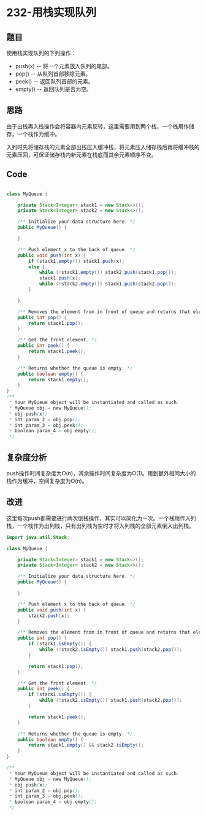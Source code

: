 # 232-用栈实现队列

## 题目

使用栈实现队列的下列操作：

- push(x) -- 将一个元素放入队列的尾部。
- pop() -- 从队列首部移除元素。
- peek() -- 返回队列首部的元素。
- empty() -- 返回队列是否为空。

## 思路

由于出栈再入栈操作会将容器内元素反转，这里需要用到两个栈，一个栈用作储存，一个栈作为缓冲。

入列时先将储存栈的元素全部出栈压入缓冲栈，将元素压入储存栈后再将缓冲栈的元素压回，可保证储存栈内新元素在栈底而其余元素顺序不变。

## Code

```java

class MyQueue {

    private Stack<Integer> stack1 = new Stack<>();
    private Stack<Integer> stack2 = new Stack<>();

    /** Initialize your data structure here. */
    public MyQueue() {

    }

    /** Push element x to the back of queue. */
    public void push(int x) {
        if (stack1.empty()) stack1.push(x);
        else {
            while (!stack1.empty()) stack2.push(stack1.pop());
            stack1.push(x);
            while (!stack2.empty()) stack1.push(stack2.pop());
        }

    }

    /** Removes the element from in front of queue and returns that element. */
    public int pop() {
        return stack1.pop();
    }

    /** Get the front element. */
    public int peek() {
        return stack1.peek();
    }

    /** Returns whether the queue is empty. */
    public boolean empty() {
        return stack1.empty();
    }
}
/**
 * Your MyQueue object will be instantiated and called as such:
 * MyQueue obj = new MyQueue();
 * obj.push(x);
 * int param_2 = obj.pop();
 * int param_3 = obj.peek();
 * boolean param_4 = obj.empty();
 */
```

## 复杂度分析

push操作时间复杂度为O(n)，其余操作时间复杂度为O(1)。用到额外相同大小的栈作为缓冲，空间复杂度为O(n)。

## 改进

这里每次push都需要进行两次倒栈操作，其实可以简化为一次。一个栈用作入列栈，一个栈作为出列栈，只有出列栈为空时才将入列栈的全部元素倒入出列栈。

```java
import java.util.Stack;

class MyQueue {

    private Stack<Integer> stack1 = new Stack<>();
    private Stack<Integer> stack2 = new Stack<>();

    /** Initialize your data structure here. */
    public MyQueue() {

    }

    /** Push element x to the back of queue. */
    public void push(int x) {
        stack2.push(x);
    }

    /** Removes the element from in front of queue and returns that element. */
    public int pop() {
        if (stack1.isEmpty()) {
            while (!stack2.isEmpty()) stack1.push(stack2.pop());
        }

        return stack1.pop();
    }

    /** Get the front element. */
    public int peek() {
        if (stack1.isEmpty()) {
            while (!stack2.isEmpty()) stack1.push(stack2.pop());
        }

        return stack1.peek();
    }

    /** Returns whether the queue is empty. */
    public boolean empty() {
        return stack1.empty() && stack2.isEmpty();
    }
}

/**
 * Your MyQueue object will be instantiated and called as such:
 * MyQueue obj = new MyQueue();
 * obj.push(x);
 * int param_2 = obj.pop();
 * int param_3 = obj.peek();
 * boolean param_4 = obj.empty();
 */
```
